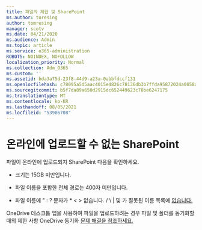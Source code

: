 ```yaml
---
title: 파일의 제한 및 SharePoint
ms.author: toresing
author: tomresing
manager: scotv
ms.date: 04/21/2020
ms.audience: Admin
ms.topic: article
ms.service: o365-administration
ROBOTS: NOINDEX, NOFOLLOW
localization_priority: Normal
ms.collection: Adm_O365
ms.custom: ''
ms.assetid: bda3a75d-23f8-44d9-a23a-0abbfdccf131
ms.openlocfilehash: c78095a5d5aac4015e4826c78136db3b7ffda95872024a0058a7e8f8b2ccef4b
ms.sourcegitcommit: b5f7da89a650d2915dc652449623c78be6247175
ms.translationtype: MT
ms.contentlocale: ko-KR
ms.lasthandoff: 08/05/2021
ms.locfileid: "53986708"
---
```

# <a name="files-that-cant-be-uploaded-to-sharepoint-online"></a>온라인에 업로드할 수 없는 SharePoint

파일이 온라인에 업로드되지 SharePoint 다음을 확인하세요.
  
- 크기는 15GB 미만입니다.
    
- 파일 이름을 포함한 전체 경로는 400자 미만입니다.
    
- 파일 이름에 " : ? 문자가 \* \< \> 없습니다. / \ | 및 가 잘못된 이름 목록에 [없습니다.](https://go.microsoft.com/fwlink/?linkid=866430)
    
OneDrive 데스크톱 앱을 사용하여 파일을 업로드하려는 경우 파일 및 폴더를 [](https://go.microsoft.com/fwlink/p/?LinkID=717734) 동기화할 때의 제한 사항 OneDrive 동기화 [문제 해결을 참조하세요.](https://go.microsoft.com/fwlink/?linkid=866431)
  

